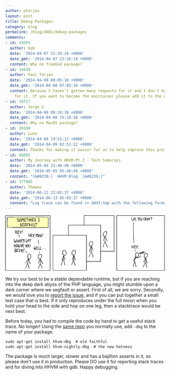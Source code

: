 ```yaml
---
author: ptarjan
layout: post
title: Debug Packages
category: blog
permalink: /blog/4601/debug-packages
comments:
- id: 19283
  author: bob
  date: '2014-04-07 15:26:18 +0000'
  date_gmt: '2014-04-07 22:26:18 +0000'
  content: Why no freebsd package?
- id: 19439
  author: Paul Tarjan
  date: '2014-04-08 00:05:10 +0000'
  date_gmt: '2014-04-08 07:05:10 +0000'
  content: Because I haven't gotten many requests for it and I don't know how to build
    for it. If you want to become the maintainer please add it to the wiki.
- id: 19757
  author: Jorge G
  date: '2014-04-08 08:18:30 +0000'
  date_gmt: '2014-04-08 15:18:30 +0000'
  content: Why no MacOS package?
- id: 20189
  author: Luke
  date: '2014-04-08 19:51:12 +0000'
  date_gmt: '2014-04-09 02:51:12 +0000'
  content: Thanks for making it easier for us to help improve this project!
- id: 66095
  author: My Journey with HHVM-Pt.2 - Tech Samurais
  date: '2014-05-04 22:40:49 +0000'
  date_gmt: '2014-05-05 05:40:49 +0000'
  content: "[&#8230;]  HHVM Blog  [&#8230;]"
- id: 177905
  author: Thomas
  date: '2014-06-12 22:02:37 +0000'
  date_gmt: '2014-06-13 05:02:37 +0000'
  content: "Log trace can be found in &#47;tmp with the following format\r\n&#47;tmp&#47;stacktrace..log"
---
```


![](/static/images/posts/1218.png)

We try our best to be a stable dependable runtime, but if you are reaching into the deep dark abyss of the PHP language, you might stumble upon a dark corner where we segfault or assert. First of all, we are sorry. Secondly, we would love you to [report the issue](https://github.com/facebook/hhvm/issues), and if you can put together a small test case that is best. If it only reproduces under the full moon when you hold your head to the side and hop on one leg, then a stacktrace would be next best.

<!--truncate-->

Before today, you had to compile the code by hand to get a useful stack trace. No longer! Using the [same repo](https://github.com/facebook/hhvm/wiki#installing-pre-built-packages-for-hhvm) you normally use, add `-dbg` to the name of your package.


    sudo apt-get install hhvm-dbg  # old faithful
    sudo apt-get install hhvm-nightly-dbg  # the new hotness


The package is much larger, slower and has a bajillion asserts in it, so please don't use it in production. Please DO use it for reporting stack traces and for diving into HHVM with gdb. Happy debugging.

